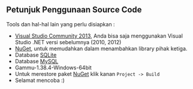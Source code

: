 ## Petunjuk Penggunaan Source Code

Tools dan hal-hal lain yang perlu disiapkan :

* [Visual Studio Community 2013]( http://www.visualstudio.com/en-us/downloads/download-visual-studio-vs#d-community), Anda bisa saja menggunakan Visual Studio .NET versi sebelumnya (2010, 2012)
* [NuGet](http://coding4ever.net/blog/categories/nuget/), untuk memudahkan dalam menambahkan library pihak ketiga.
* Database [SQLite](http://www.sqlite.org/)
* Database [MySQL](https://www.mysql.com/downloads/)
* Gammu-1.38.4-Windows-64bit
* Untuk merestore paket [NuGet](http://coding4ever.net/blog/categories/nuget/) klik kanan `Project -> Build`
* Selamat mencoba :)